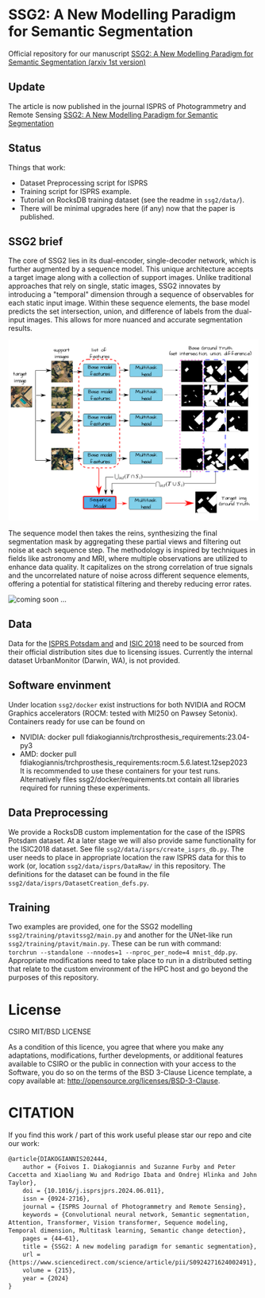 # SSG2: A New Modelling Paradigm for Semantic Segmentation

Official repository for our manuscript [SSG2: A New Modelling Paradigm for Semantic Segmentation (arxiv 1st version)](https://arxiv.org/abs/2310.08671)

## Update      
The article is now published in the journal ISPRS of Photogrammetry and Remote Sensing [SSG2: A New Modelling Paradigm for Semantic Segmentation](https://www.sciencedirect.com/science/article/pii/S0924271624002491) 


## Status     

Things that work:     
+ Dataset Preprocessing script for ISPRS
+ Training script for ISPRS example.
+ Tutorial on RocksDB training dataset (see the readme in ```ssg2/data/```).
+ There will be minimal upgrades here (if any) now that the paper is published.    

## SSG2 brief

The core of SSG2 lies in its dual-encoder, single-decoder network, which is further augmented by a sequence model. This unique architecture accepts a target image along with a collection of support images. Unlike traditional approaches that rely on single, static images, SSG2 innovates by introducing a "temporal" dimension through a sequence of observables for each static input image. Within these sequence elements, the base model predicts the set intersection, union, and difference of labels from the dual-input images. This allows for more nuanced and accurate segmentation results. 

![coming soon ...](.images/ssg2_overview.png)

The sequence model then takes the reins, synthesizing the final segmentation mask by aggregating these partial views and filtering out noise at each sequence step. The methodology is inspired by techniques in fields like astronomy and MRI, where multiple observations are utilized to enhance data quality. It capitalizes on the strong correlation of true signals and the uncorrelated nature of noise across different sequence elements, offering a potential for statistical filtering and thereby reducing error rates. 

![coming soon ...](.images/ssg2_animation.gif)


## Data     
Data for the [ISPRS Potsdam and](https://www.isprs.org/education/benchmarks/UrbanSemLab/2d-sem-label-potsdam.aspx) and [ISIC 2018](https://challenge.isic-archive.com/data/#2018) need to be sourced from their official distribution sites due to licensing issues. Currently the internal dataset UrbanMonitor (Darwin, WA), is not provided. 

## Software envinment    
Under location ```ssg2/docker``` exist instructions for both NVIDIA and ROCM Graphics accelerators (ROCM: tested with MI250 on Pawsey Setonix). Containers ready for use can be found on 
+ NVIDIA: docker pull fdiakogiannis/trchprosthesis_requirements:23.04-py3
+ AMD:  docker pull fdiakogiannis/trchprosthesis_requirements:rocm.5.6.latest.12sep2023       
It is recommended to use these containers for your test runs. Alternatively files ssg2/docker/requirements.txt contain all libraries required for running these experiments. 


## Data Preprocessing     

We provide a RocksDB custom implementation for the case of the ISPRS Potsdam dataset. At a later stage we will also provide same functionality for the ISIC2018 dataset. See file ```ssg2/data/isprs/create_isprs_db.py```. The user needs to place in appropriate location the raw ISPRS data for this to work (or, location ```ssg2/data/isprs/DataRaw/``` in this repository. The definitions for the dataset can be found in the file ```ssg2/data/isprs/DatasetCreation_defs.py```. 





## Training

Two examples are provided, one for the SSG2 modelling ```ssg2/training/ptavitssg2/main.py``` and another for the UNet-like run ```ssg2/training/ptavit/main.py```. These can be run with command:     
```torchrun --standalone --nnodes=1 --nproc_per_node=4 mnist_ddp.py```. Appropriate modifications need to take place to run in a distributed setting that relate to the custom environment of the HPC host and go beyond the purposes of this repository.                                  


# License
CSIRO MIT/BSD LICENSE

As a condition of this licence, you agree that where you make any adaptations, modifications, further developments, or additional features available to CSIRO or the public in connection with your access to the Software, you do so on the terms of the BSD 3-Clause Licence template, a copy available at: http://opensource.org/licenses/BSD-3-Clause.


# CITATION 

If you find this work / part of this work useful please star our repo and cite our work: 
```
@article{DIAKOGIANNIS202444,
	author = {Foivos I. Diakogiannis and Suzanne Furby and Peter Caccetta and Xiaoliang Wu and Rodrigo Ibata and Ondrej Hlinka and John Taylor},
	doi = {10.1016/j.isprsjprs.2024.06.011},
	issn = {0924-2716},
	journal = {ISPRS Journal of Photogrammetry and Remote Sensing},
	keywords = {Convolutional neural network, Semantic segmentation, Attention, Transformer, Vision transformer, Sequence modeling, Temporal dimension, Multitask learning, Semantic change detection},
	pages = {44–61},
	title = {SSG2: A new modeling paradigm for semantic segmentation},
	url = {https://www.sciencedirect.com/science/article/pii/S0924271624002491},
	volume = {215},
	year = {2024}
}
```
